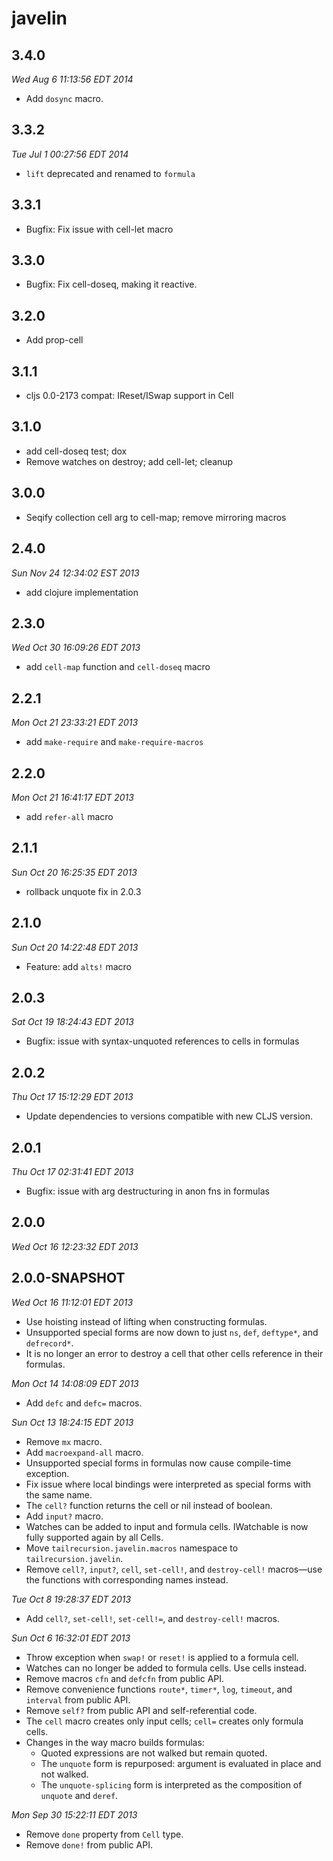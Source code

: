 # javelin

## 3.4.0

*Wed Aug  6 11:13:56 EDT 2014*

* Add `dosync` macro.

## 3.3.2

*Tue Jul  1 00:27:56 EDT 2014*

* `lift` deprecated and renamed to `formula`

## 3.3.1

* Bugfix: Fix issue with cell-let macro

## 3.3.0

* Bugfix: Fix cell-doseq, making it reactive.

## 3.2.0

* Add prop-cell

## 3.1.1

* cljs 0.0-2173 compat: IReset/ISwap support in Cell

## 3.1.0

* add cell-doseq test; dox
* Remove watches on destroy; add cell-let; cleanup

## 3.0.0

* Seqify collection cell arg to cell-map; remove mirroring macros

## 2.4.0

*Sun Nov 24 12:34:02 EST 2013*

* add clojure implementation

## 2.3.0

*Wed Oct 30 16:09:26 EDT 2013*

* add `cell-map` function and `cell-doseq` macro

## 2.2.1

*Mon Oct 21 23:33:21 EDT 2013*

* add `make-require` and `make-require-macros`

## 2.2.0

*Mon Oct 21 16:41:17 EDT 2013*

* add `refer-all` macro

## 2.1.1

*Sun Oct 20 16:25:35 EDT 2013*

* rollback unquote fix in 2.0.3

## 2.1.0

*Sun Oct 20 14:22:48 EDT 2013*

* Feature: add `alts!` macro

## 2.0.3

*Sat Oct 19 18:24:43 EDT 2013*

* Bugfix: issue with syntax-unquoted references to cells in formulas

## 2.0.2

*Thu Oct 17 15:12:29 EDT 2013*

* Update dependencies to versions compatible with new CLJS version.

## 2.0.1

*Thu Oct 17 02:31:41 EDT 2013*

* Bugfix: issue with arg destructuring in anon fns in formulas

## 2.0.0

*Wed Oct 16 12:23:32 EDT 2013*

## 2.0.0-SNAPSHOT

*Wed Oct 16 11:12:01 EDT 2013*

* Use hoisting instead of lifting when constructing formulas.
* Unsupported special forms are now down to just `ns`, `def`, `deftype*`,
  and `defrecord*`.
* It is no longer an error to destroy a cell that other cells reference
  in their formulas.

*Mon Oct 14 14:08:09 EDT 2013*

* Add `defc` and `defc=` macros.

*Sun Oct 13 18:24:15 EDT 2013*

* Remove `mx` macro.
* Add `macroexpand-all` macro.
* Unsupported special forms in formulas now cause compile-time exception.
* Fix issue where local bindings were interpreted as special forms with the
  same name.
* The `cell?` function returns the cell or nil instead of boolean.
* Add `input?` macro.
* Watches can be added to input and formula cells. IWatchable is now fully
  supported again by all Cells.
* Move `tailrecursion.javelin.macros` namespace to `tailrecursion.javelin`.
* Remove `cell?`, `input?`, `cell`, `set-cell!`, and `destroy-cell!`
  macros&mdash;use the functions with corresponding names instead.

*Tue Oct  8 19:28:37 EDT 2013*

* Add `cell?`, `set-cell!`, `set-cell!=`, and `destroy-cell!` macros.

*Sun Oct  6 16:32:01 EDT 2013*

* Throw exception when `swap!` or `reset!` is applied to a formula cell.
* Watches can no longer be added to formula cells. Use cells instead.
* Remove macros `cfn` and `defcfn` from public API.
* Remove convenience functions `route*`, `timer*`, `log`, `timeout`, and
  `interval` from public API.
* Remove `self?` from public API and self-referential code.
* The `cell` macro creates only input cells; `cell=` creates only formula
  cells.
* Changes in the way macro builds formulas:
  * Quoted expressions are not walked but remain quoted.
  * The `unquote` form is repurposed: argument is evaluated in place and not
    walked.
  * The `unquote-splicing` form is interpreted as the composition of `unquote`
    and `deref`.

*Mon Sep 30 15:22:11 EDT 2013*

* Remove `done` property from `Cell` type.
* Remove `done!` from public API.
